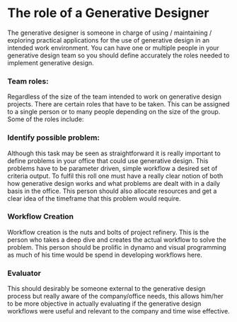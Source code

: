 # The role of a Generative Designer

The generative designer is someone in charge of using / maintaining / exploring practical applications for the use of generative design in an intended work environment. You can have one or multiple people in your generative design team so you should define accurately the roles needed to implement generative design.

### Team roles:

Regardless of the size of the team intended to work on generative design projects. There are certain roles that have to be taken. This can be assigned to a single person or to many people depending on the size of the group. Some of the roles include:

### Identify possible problem:

Although this task may be seen as straightforward it is really important to define problems in your office that could use generative design. This problems have to be parameter driven, simple workflow a desired set of criteria output. To fulfil this roll one must have a really clear notion of both how generative design works and what problems are dealt with in a daily basis in the office. This person should also allocate resources and get a clear idea of the timeframe that this problem would require.

### Workflow Creation

Workflow creation is the nuts and bolts of project refinery. This is the person who takes a deep dive and creates the actual workflow to solve the problem. This person should be prolific in dynamo and visual programming as much of his time would be spend in developing workflows here.

### Evaluator

This should desirably be someone external to the generative design process but really aware of the company/office needs, this allows him/her to be more objective in actually evaluating if the generative design workflows were useful and relevant to the company and time wise effective.

